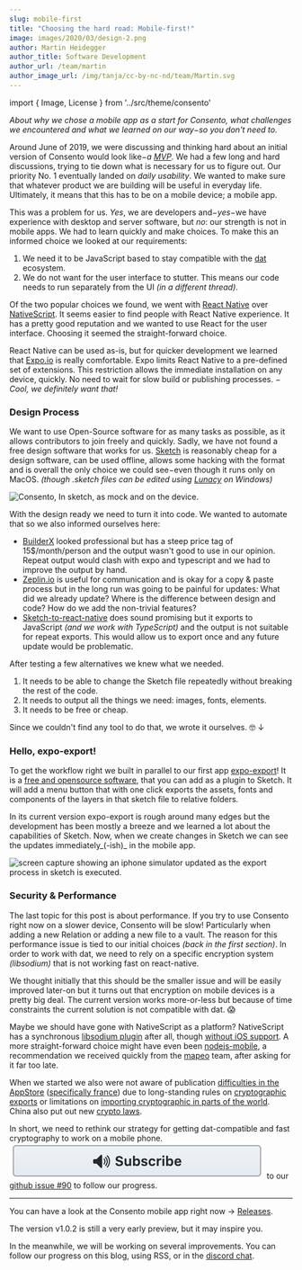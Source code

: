 ```yaml
---
slug: mobile-first
title: "Choosing the hard road: Mobile-first!"
image: images/2020/03/design-2.png
author: Martin Heidegger
author_title: Software Development
author_url: /team/martin
author_image_url: /img/tanja/cc-by-nc-nd/team/Martin.svg
---
```

import { Image, License } from '../src/theme/consento'

_About why we chose a mobile app as a start for Consento, what challenges we encountered and what we learned on our way−so you don't need to._

Around June of 2019, we were discussing and thinking hard about an initial version of Consento would look like−_a [MVP][]_. We had a few long and hard discussions, trying to tie down what is necessary for us to figure out. Our priority No. 1 eventually landed on _daily usability_. We wanted to make sure that whatever product we are building will be useful in everyday life. Ultimately, it means that this has to be on a mobile device; a mobile app.

This was a problem for us. _Yes_, we are developers and−_yes_−we have experience with desktop and server software, but _no_: our strength is not in mobile apps. We had to learn quickly and make choices. To make this an informed choice we looked at our requirements:

1. We need it to be JavaScript based to stay compatible with the [dat][] ecosystem.
2. We do not want for the user interface to stutter. This means our code needs to run separately from the UI _(in a different thread)_.

Of the two popular choices we found, we went with [React Native][] over [NativeScript][]. It seems easier to find people with React Native experience. It has a pretty good reputation and we wanted to use React for the user interface. Choosing it seemed the straight-forward choice.

React Native can be used as-is, but for quicker development we learned that [Expo.io][] is really comfortable. Expo limits React Native to a pre-defined set of extensions. This restriction allows the immediate installation on any device, quickly. No need to wait for slow build or publishing processes. − _Cool, we definitely want that!_

### Design Process
We want to use Open-Source software for as many tasks as possible, as it allows contributors to join freely and quickly. Sadly, we have not found a free design software that works for us. [Sketch][] is reasonably cheap for a design software, can be used offline, allows some hacking with the format and is overall the only choice we could see−even though it runs only on MacOS. _(though .sketch files can be edited using [Lunacy][] on Windows)_

<Image
  src="img/consento/cc-by-nc-sa/design.png"
  alt="Consento, In sketch, as mock and on the device."
  caption="From sketch to mockup to prototype. Marc made some nice designs for us."
/>

With the design ready we need to turn it into code. We wanted to automate that so we also informed ourselves here:

- [BuilderX][] looked professional but has a steep price tag of 15$/month/person and the output wasn't good to use in our opinion. Repeat output would clash with expo and typescript and we had to improve the output by hand.
- [Zeplin.io][] is useful for communication and is okay for a copy &amp; paste process but in the long run was going to be painful for updates: What did we already update? Where is the difference between design and code? How do we add the non-trivial features?
- [Sketch-to-react-native][] does sound promising but it exports to JavaScript _(and we work with TypeScript)_ and the output is not suitable for repeat exports. This would allow us to export once and any future update would be problematic.

After testing a few alternatives we knew what we needed.

1. It needs to be able to change the Sketch file repeatedly without breaking the rest of the code.
2. It needs to output all the things we need: images, fonts, elements.
3. It needs to be free or cheap.

Since we couldn't find any tool to do that, we wrote it ourselves. 🤓 ↓

### Hello, expo-export!
To get the workflow right we built in parallel to our first app [expo-export][]! It is a [free and opensource software][FOSS], that you can add as a plugin to Sketch. It will add a menu button that with one click exports the assets, fonts and components of the layers in that sketch file to relative folders.

In its current version expo-export is rough around many edges but the development has been mostly a breeze and we learned a lot about the capabilities of Sketch. Now, when we create changes in Sketch we can see the updates immediately_(-ish)_ in the mobile app.

<Image
  src="img/consento/cc-by-nc-sa/screen-recording-live-update.gif"
  alt="screen capture showing an iphone simulator updated as the export process in sketch is executed."
  caption="Simulator (or device) is updated quickly after sketch export is triggered."
/>

### Security &amp; Performance

The last topic for this post is about performance. If you try to use Consento right now on a slower device, Consento will be slow! Particularly when adding a new Relation or adding a new file to a vault. The reason for this performance issue is tied to our initial choices _(back in the first section)_. In order to work with dat, we need to rely on a specific encryption system _(libsodium)_ that is not working fast on react-native.

We thought initially that this should be the smaller issue and will be easily improved later-on but it turns out that encryption on mobile devices is a pretty big deal. The current version works more-or-less but because of time constraints the current solution is not compatible with dat. 😱

Maybe we should have gone with NativeScript as a platform? NativeScript has a synchronous [libsodium plugin][NS-nacl-plugin] after all, though [without iOS support][NS-nacl-ios]. A more straight-forward choice might have even been [nodejs-mobile][], a recommendation we received quickly from the [mapeo][] team, after asking for it far too late.

When we started we also were not aware of publication [difficulties in the AppStore][appstore-difficulties] ([specifically france][france-problems]) due to long-standing rules on [cryptographic exports][crypto-exports] or limitations on [importing cryptographic in parts of the world][crypto-world]. China also put out new [crypto laws][crypto-laws].

In short, we need to rethink our strategy for getting dat-compatible and fast cryptography to work on a mobile phone. <img src="/img/external/fair-use/screenshot-subscribe-button.png" alt="Subscribe" className="inline__image" /> to our [github issue #90][subscribe] to follow our progress.

---

You can have a look at the Consento mobile app right now → [Releases][].

The version v1.0.2 is still a very early preview, but it may inspire you.

In the meanwhile, we will be working on several improvements. You can follow our progress on this blog, using RSS, or in the [discord chat][discord-chat].

<License author="martin" year="2021" license="CC-BY-NC-SA" />

[MVP]: https://en.wikipedia.org/wiki/Minimum_viable_product
[expo-export]: https://github.com/consento-org/expo-export
[dat]: https://datproject.org
[React Native]: https://facebook.github.io/react-native/
[NativeScript]: https://www.nativescript.org/
[Expo.io]: https://expo.io/
[Sketch]: https://www.sketch.com/get/
[Lunacy]: https://icons8.com/lunacy
[BuilderX]: https://builderx.io/pricing
[Zeplin.io]: https://zeplin.io/
[Sketch-to-react-native]: https://github.com/nanohop/sketch-to-react-native
[FOSS]: https://en.wikipedia.org/wiki/Free_and_open-source_software
[NS-nacl-plugin]: https://market.nativescript.org/plugins/nativescript-libsodium
[NS-nacl-ios]: https://market.nativescript.org/plugins/nativescript-libsodium#ios-support
[nodejs-mobile]: https://code.janeasystems.com/nodejs-mobile
[mapeo]: https://www.digital-democracy.org/mapeo/
[appstore-difficulties]: https://help.apple.com/app-store-connect/#/dev88f5c7bf9
[france-problems]: https://www.ssi.gouv.fr/en/regulation/cryptology/how-to-submit-an-application/
[crypto-exports]: https://en.wikipedia.org/wiki/Export_of_cryptography_from_the_United_States#Current_status
[crypto-world]: https://en.wikipedia.org/wiki/Restrictions_on_the_import_of_cryptography
[crypto-laws]: https://www.insideprivacy.com/data-security/china-enacts-encryption-law/
[subscribe]: https://github.com/consento-org/mobile/issues/90
[Releases]: https://github.com/consento-org/mobile/releases
[discord-chat]: https://discord.gg/BAPxpGjgXH
